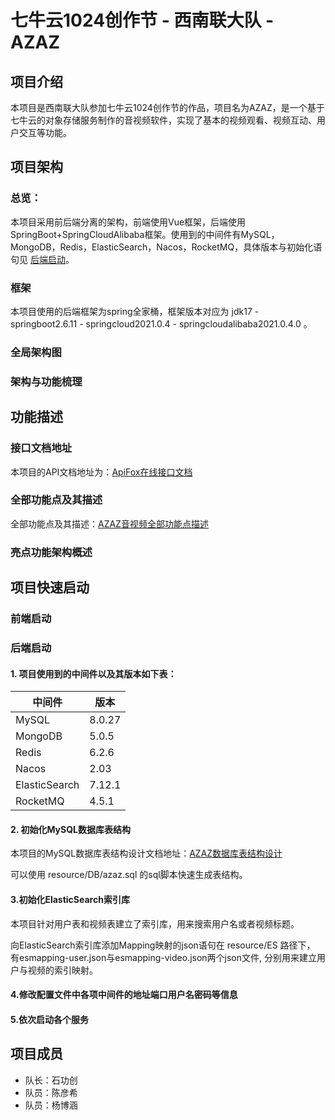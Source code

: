 # 七牛云1024创作节 - 西南联大队 - AZAZ

## 项目介绍

本项目是西南联大队参加七牛云1024创作节的作品，项目名为AZAZ，是一个基于七牛云的对象存储服务制作的音视频软件，实现了基本的视频观看、视频互动、用户交互等功能。

## 项目架构

### 总览：

本项目采用前后端分离的架构，前端使用Vue框架，后端使用SpringBoot+SpringCloudAlibaba框架。使用到的中间件有MySQL，MongoDB，Redis，ElasticSearch，Nacos，RocketMQ，具体版本与初始化语句见 [后端启动](#后端启动)。

### 框架

本项目使用的后端框架为spring全家桶，框架版本对应为 jdk17 - springboot2.6.11 - springcloud2021.0.4 - springcloudalibaba2021.0.4.0 。

### 全局架构图

### 架构与功能梳理

## 功能描述

### 接口文档地址

本项目的API文档地址为：[ApiFox在线接口文档](https://apifox.com/apidoc/shared-c70f669d-dc50-47fd-8dab-250c85ee9d6b)

### 全部功能点及其描述

全部功能点及其描述：[AZAZ音视频全部功能点描述](https://sqrmcnsjwo8.feishu.cn/docx/GhhLdO2q8o8wm8xvGwzchtyPnqb?from=from_copylink)

### 亮点功能架构概述

## 项目快速启动

### 前端启动

### 后端启动

#### 1. 项目使用到的中间件以及其版本如下表：

| 中间件        | 版本   |
| ------------- | ------ |
| MySQL         | 8.0.27 |
| MongoDB       | 5.0.5  |
| Redis         | 6.2.6  |
| Nacos         | 2.03   |
| ElasticSearch | 7.12.1 |
| RocketMQ      | 4.5.1  |

#### 2. 初始化MySQL数据库表结构

本项目的MySQL数据库表结构设计文档地址：[AZAZ数据库表结构设计](https://sqrmcnsjwo8.feishu.cn/docx/HOVZdtwVDorY2TxNSL1cYBlynLb?from=from_copylink)

可以使用 resource/DB/azaz.sql 的sql脚本快速生成表结构。

#### 3.初始化ElasticSearch索引库

本项目针对用户表和视频表建立了索引库，用来搜索用户名或者视频标题。

向ElasticSearch索引库添加Mapping映射的json语句在 resource/ES 路径下， 有esmapping-user.json与esmapping-video.json两个json文件, 分别用来建立用户与视频的索引映射。

#### 4.修改配置文件中各项中间件的地址端口用户名密码等信息

#### 5.依次启动各个服务


## 项目成员

+ 队长：石功创
+ 队员：陈彦希
+ 队员：杨博涵

